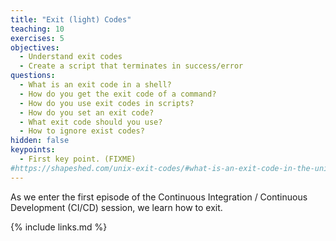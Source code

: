 ```yaml
---
title: "Exit (light) Codes"
teaching: 10
exercises: 5
objectives:
  - Understand exit codes
  - Create a script that terminates in success/error
questions:
  - What is an exit code in a shell?
  - How do you get the exit code of a command?
  - How do you use exit codes in scripts?
  - How do you set an exit code?
  - What exit code should you use?
  - How to ignore exist codes?
hidden: false
keypoints:
  - First key point. (FIXME)
#https://shapeshed.com/unix-exit-codes/#what-is-an-exit-code-in-the-unix-or-linux-shell
---
```


As we enter the first episode of the Continuous Integration / Continuous Development (CI/CD) session, we learn how to exit.

{% include links.md %}
